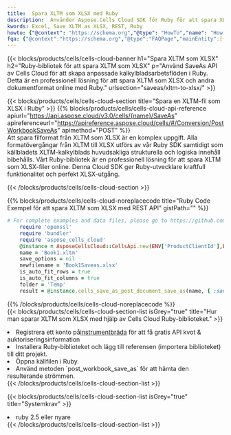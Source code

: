```yaml
---
title:  Spara XLTM som XLSX med Ruby
description:  Använder Aspose.Cells Cloud SDK för Ruby för att spara XLTM-formatfil som XLSX-formatfil.
kwords: Excel, Save XLTM as XLSX, REST, Ruby
howto: {"@context": "https://schema.org","@type": "HowTo","name": "How to save XLTM as XLSX using the Cells Cloud Ruby library.","description": "How to save XLTM as XLSX using the Cells Cloud Ruby library.","image": {"@type": "ImageObject"},"url": "/ruby/saveas/xltm-to-xlsx/","step": [{ "@type": "HowToStep","name": "How to save XLTM as XLSX using the Cells Cloud Ruby library. step 1", "image": {"@type": "ImageObject",},"url": "/ruby/saveas/xltm-to-xlsx/","text": "Register an account at <a href='https://dashboard.aspose.cloud/'>Dashboard</a> to get free API quota & authorization details",},{ "@type": "HowToStep","name": "How to save XLTM as XLSX using the Cells Cloud Ruby library. step 1", "image": {"@type": "ImageObject",},"url": "/ruby/saveas/xltm-to-xlsx/","text": "Install Ruby library and add the reference (import the library) to your project.",},{ "@type": "HowToStep","name": "How to save XLTM as XLSX using the Cells Cloud Ruby library. step 1", "image": {"@type": "ImageObject",},"url": "/ruby/saveas/xltm-to-xlsx/","text": "Open the source file in Ruby.",},{ "@type": "HowToStep","name": "How to save XLTM as XLSX using the Cells Cloud Ruby library. step 1", "image": {"@type": "ImageObject",},"url": "/ruby/saveas/xltm-to-xlsx/","text": "Use the `post_workbook_save_as` method to retrieve the resulting stream.",}, ],"supply": {"@type": "HowToSupply","name": "document"},"tool": [{"@type": "HowToTool","name": "RubyMine, Visual Studio Code, Aptana Studio, NetBeans"},{"@type": "HowToTool","name": "Aspose Cells"}],"totalTime": "PT6M"}
fqa: {"@context":"https://schema.org","@type":"FAQPage","mainEntity":[{"@type":"Question","name":"Why save file as other formats file in C# using REST API?","acceptedAnswer":{"@type":"Answer","text":"Documents are encoded in many ways, and some files may be incompatible with the software you use. To open and read such files, just save them as appropriate file formats.<br/><ol><li>Install .NET SDK and add the reference (import the library) to your project.</li><li>Open the source file in C# using REST API.</li><li>Call the PostWorkbookSaveAsRequest() method, passing an output filename with required extension.</li><li>Get the result of save as a separate file.</li></ol>"}},{"@type":"Question","name":"What file formats can I save as with your C# library?","acceptedAnswer":{"@type":"Answer","text":"We support a variety of file formats for conversion using .NET library, including XLSX, Excel, xls , PDF, CSV, HTML, Markdown, XML, PNG, JPG, TIFF, Json, TXT and many more."}},{"@type":"Question","name":"What is the maximum allowed file size for conversion using this .NET library?","acceptedAnswer":{"@type":"Answer","text":"There are no file size limits for format conversions using .NET library."}}]}
---
```

{{< blocks/products/cells/cells-cloud-banner h1="Spara XLTM som XLSX" h2="Ruby-bibliotek för att spara XLTM som XLSX" p="Använd SaveAs API av Cells Cloud för att skapa anpassade kalkylbladsarbetsflöden i Ruby. Detta är en professionell lösning för att spara XLTM som XLSX och andra dokumentformat online med Ruby." urlsection="saveas/xltm-to-xlsx/" >}}

{{< blocks/products/cells/cells-cloud-section title="Spara en XLTM-fil som XLSX i Ruby" >}}
{{% blocks/products/cells/cells-cloud-api-reference apiurl="https://api.aspose.cloud/v3.0/cells/{name}/SaveAs" apireferenceurl="https://apireference.aspose.cloud/cells/#/Conversion/PostWorkbookSaveAs" apimethod="POST" %}}
<br/>
Att spara filformat från XLTM som XLSX är en komplex uppgift. Alla formatövergångar från XLTM till XLSX utförs av vår Ruby SDK samtidigt som källbladets XLTM-kalkylblads huvudsakliga strukturella och logiska innehåll bibehålls. Vårt Ruby-bibliotek är en professionell lösning för att spara XLTM som XLSX-filer online. Denna Cloud SDK ger Ruby-utvecklare kraftfull funktionalitet och perfekt XLSX-utgång.

{{< /blocks/products/cells/cells-cloud-section >}}

{{% blocks/products/cells/cells-cloud-noreplacecode title="Ruby Code Exempel för att spara XLTM som XLSX med REST API" gistPath="" %}}
  
```ruby
# For complete examples and data files, please go to https://github.com/aspose-cells-cloud/aspose-cells-cloud-ruby/
    require 'openssl'
    require 'bundler'
    require 'aspose_cells_cloud'
    @instance = AsposeCellsCloud::CellsApi.new(ENV['ProductClientId'],ENV['ProductClientSecret'])
    name = 'Book1.xltm'
    save_options = nil
    newfilename = 'Book1Saveas.xlsx'
    is_auto_fit_rows = true
    is_auto_fit_columns = true
    folder = 'Temp'
    result = @instance.cells_save_as_post_document_save_as(name, { :save_options=>save_options, :newfilename=>(folder+"/"+newfilename), :is_auto_fit_rows=>is_auto_fit_rows, :is_auto_fit_columns=>is_auto_fit_columns, :folder=>folder})
```
  
{{% /blocks/products/cells/cells-cloud-noreplacecode %}}
<br/>
{{< blocks/products/cells/cells-cloud-section-list isGrey="true" title="Hur man sparar XLTM som XLSX med hjälp av Cells Cloud Ruby-biblioteket." >}}
<li> Registrera ett konto på<a href="https://dashboard.aspose.cloud/">instrumentbräda</a> för att få gratis API kvot & auktoriseringsinformation</li>
<li>Installera Ruby-biblioteket och lägg till referensen (importera biblioteket) till ditt projekt.</li>
<li>Öppna källfilen i Ruby.</li>
<li>Använd metoden `post_workbook_save_as` för att hämta den resulterande strömmen.</li>
{{< /blocks/products/cells/cells-cloud-section-list >}}

{{< blocks/products/cells/cells-cloud-section-list isGrey="true" title="Systemkrav" >}}
<li>ruby 2.5 eller nyare</li>
{{< /blocks/products/cells/cells-cloud-section-list >}}
